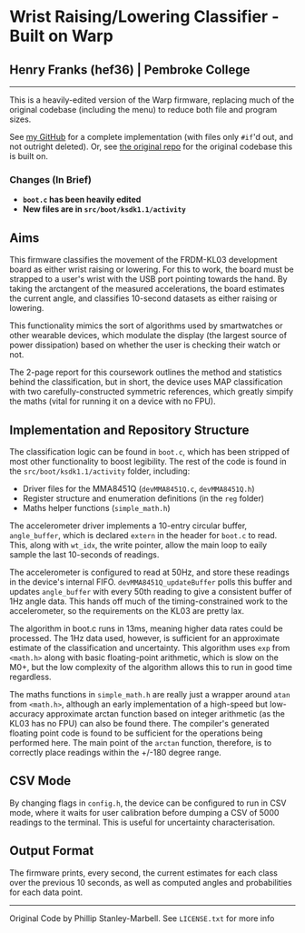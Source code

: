 # Wrist Raising/Lowering Classifier - Built on Warp
## Henry Franks (hef36) | Pembroke College

---

This is a heavily-edited version of the Warp firmware, replacing much of
the original codebase (including the menu) to reduce both file and program
sizes.

See [my GitHub](https://github.com/henryefranks/Warp-firmware) for
a complete implementation (with files only `#if`'d out, and not outright
deleted). Or, see
[the original repo](https://github.com/[physical-computation]/Warp-firmware)
for the original codebase this is built on.

### **Changes (In Brief)**
- **`boot.c` has been heavily edited**
- **New files are in `src/boot/ksdk1.1/activity`**

## Aims

This firmware classifies the movement of the FRDM-KL03 development board
as either wrist raising or lowering. For this to work, the board must be
strapped to a user's wrist with the USB port pointing towards the hand. By
taking the arctangent of the measured accelerations, the board estimates the
current angle, and classifies 10-second datasets as either raising or lowering.

This functionality mimics the sort of algorithms used by smartwatches or
other wearable devices, which modulate the display (the largest source of
power dissipation) based on whether the user is checking their watch or not.

The 2-page report for this coursework outlines the method and statistics behind
the classification, but in short, the device uses MAP classification with two
carefully-constructed symmetric references, which greatly simpify the maths
(vital for running it on a device with no FPU).

## Implementation and Repository Structure

The classification logic can be found in `boot.c`, which has been stripped
of most other functionality to boost legibility. The rest of the code is
found in the `src/boot/ksdk1.1/activity` folder, including:
- Driver files for the MMA8451Q (`devMMA8451Q.c`, `devMMA8451Q.h`)
- Register structure and enumeration definitions (in the `reg` folder)
- Maths helper functions (`simple_math.h`)

The accelerometer driver implements a 10-entry circular buffer, `angle_buffer`,
which is declared `extern` in the header for `boot.c` to read. This, along with
`wt_idx`, the write pointer, allow the main loop to eaily sample the last
10-seconds of readings.

The accelerometer is configured to read at 50Hz, and store these readings
in the device's internal FIFO. `devMMA8451Q_updateBuffer` polls this buffer
and updates `angle_buffer` with every 50th reading to give a consistent
buffer of 1Hz angle data. This hands off much of the timing-constrained work
to the accelerometer, so the requirements on the KL03 are pretty lax.

The algorithm in boot.c runs in 13ms, meaning higher data rates
could be processed. The 1Hz data used, however, is sufficient for an
approximate estimate of the classification and uncertainty. This algorithm
uses `exp` from `<math.h>` along with basic floating-point arithmetic, which
is slow on the M0+, but the low complexity of the algorithm allows this to
run in good time regardless.

The maths functions in `simple_math.h` are really just a wrapper
around `atan` from `<math.h>`, although an early implementation of a
high-speed but low-accuracy approximate arctan function based on integer
arithmetic (as the KL03 has no FPU) can also be found there. The compiler's
generated floating point code is found to be sufficient for the operations
being performed here. The main point of the `arctan` function, therefore, is
to correctly place readings within the +/-180 degree range.

## CSV Mode

By changing flags in `config.h`, the device can be configured to run in
CSV mode, where it waits for user calibration before dumping a CSV of
5000 readings to the terminal. This is useful for uncertainty characterisation.

## Output Format

The firmware prints, every second, the current estimates for each class over
the previous 10 seconds, as well as computed angles and probabilities for
each data point.

---

Original Code by Phillip Stanley-Marbell. See `LICENSE.txt` for more info


